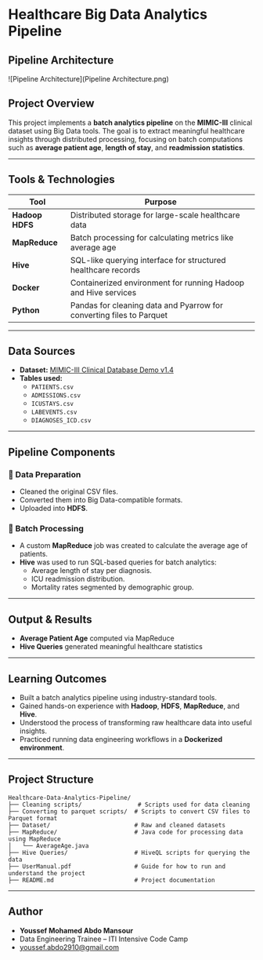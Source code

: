 #  Healthcare Big Data Analytics Pipeline

##  Pipeline Architecture
![Pipeline Architecture](Pipeline Architecture.png)

##  Project Overview  
This project implements a **batch analytics pipeline** on the **MIMIC-III** clinical dataset using Big Data tools. The goal is to extract meaningful healthcare insights through distributed processing, focusing on batch computations such as **average patient age**, **length of stay**, and **readmission statistics**.

---

##  Tools & Technologies  

| Tool           | Purpose                                                        |
|----------------|----------------------------------------------------------------|
| **Hadoop HDFS** | Distributed storage for large-scale healthcare data            |
| **MapReduce**   | Batch processing for calculating metrics like average age      |
| **Hive**        | SQL-like querying interface for structured healthcare records  |
| **Docker**      | Containerized environment for running Hadoop and Hive services |
| **Python**      | Pandas for cleaning data and Pyarrow for converting files to Parquet |

---

##  Data Sources  

- **Dataset:** [MIMIC-III Clinical Database Demo v1.4](https://physionet.org/content/mimiciii-demo/1.4/)
- **Tables used:**
  - `PATIENTS.csv`
  - `ADMISSIONS.csv`
  - `ICUSTAYS.csv`
  - `LABEVENTS.csv`
  - `DIAGNOSES_ICD.csv`

---

##  Pipeline Components  

### 🔹 Data Preparation  
- Cleaned the original CSV files.
- Converted them into Big Data-compatible formats.
- Uploaded into **HDFS**.

### 🔹 Batch Processing  
- A custom **MapReduce** job was created to calculate the average age of patients.
- **Hive** was used to run SQL-based queries for batch analytics:
  - Average length of stay per diagnosis.
  - ICU readmission distribution.
  - Mortality rates segmented by demographic group.

---

##  Output & Results  

-  **Average Patient Age** computed via MapReduce
-  **Hive Queries** generated meaningful healthcare statistics

---

##  Learning Outcomes  

- Built a batch analytics pipeline using industry-standard tools.
- Gained hands-on experience with **Hadoop**, **HDFS**, **MapReduce**, and **Hive**.
- Understood the process of transforming raw healthcare data into useful insights.
- Practiced running data engineering workflows in a **Dockerized environment**.

---

##  Project Structure  

```
Healthcare-Data-Analytics-Pipeline/
├── Cleaning scripts/                # Scripts used for data cleaning
├── Converting to parquet scripts/  # Scripts to convert CSV files to Parquet format
├── Dataset/                        # Raw and cleaned datasets
├── MapReduce/                      # Java code for processing data using MapReduce
│   └── AverageAge.java
├── Hive Queries/                   # HiveQL scripts for querying the data
├── UserManual.pdf                  # Guide for how to run and understand the project
├── README.md                       # Project documentation

```

---

##  Author  

- **Youssef Mohamed Abdo Mansour**  
- Data Engineering Trainee – ITI Intensive Code Camp
- youssef.abdo2910@gmail.com
